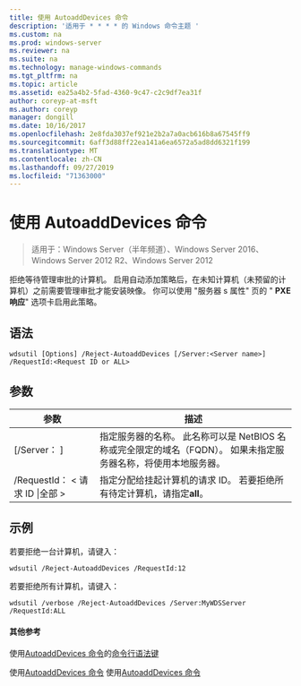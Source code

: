 ```yaml
---
title: 使用 AutoaddDevices 命令
description: '适用于 * * * * 的 Windows 命令主题 '
ms.custom: na
ms.prod: windows-server
ms.reviewer: na
ms.suite: na
ms.technology: manage-windows-commands
ms.tgt_pltfrm: na
ms.topic: article
ms.assetid: ea25a4b2-5fad-4360-9c47-c2c9df7ea31f
author: coreyp-at-msft
ms.author: coreyp
manager: dongill
ms.date: 10/16/2017
ms.openlocfilehash: 2e8fda3037ef921e2b2a7a0acb616b8a67545ff9
ms.sourcegitcommit: 6aff3d88ff22ea141a6ea6572a5ad8dd6321f199
ms.translationtype: MT
ms.contentlocale: zh-CN
ms.lasthandoff: 09/27/2019
ms.locfileid: "71363000"
---
```

# <a name="using-the-reject-autoadddevices-command"></a>使用 AutoaddDevices 命令

>适用于：Windows Server（半年频道）、Windows Server 2016、Windows Server 2012 R2、Windows Server 2012

拒绝等待管理审批的计算机。 启用自动添加策略后，在未知计算机（未预留的计算机）之前需要管理审批才能安装映像。 你可以使用 "服务器 s 属性" 页的 " **PXE 响应**" 选项卡启用此策略。
## <a name="syntax"></a>语法
```
wdsutil [Options] /Reject-AutoaddDevices [/Server:<Server name>] /RequestId:<Request ID or ALL>
```
## <a name="parameters"></a>参数
|参数|描述|
|-------|--------|
|[/Server： <Server name>]|指定服务器的名称。 此名称可以是 NetBIOS 名称或完全限定的域名（FQDN）。 如果未指定服务器名称，将使用本地服务器。|
|/RequestId： < 请求 ID &#124;全部 >|指定分配给挂起计算机的请求 ID。 若要拒绝所有待定计算机，请指定**all**。|
## <a name="BKMK_examples"></a>示例
若要拒绝一台计算机，请键入：
```
wdsutil /Reject-AutoaddDevices /RequestId:12
```
若要拒绝所有计算机，请键入：
```
wdsutil /verbose /Reject-AutoaddDevices /Server:MyWDSServer /RequestId:ALL
```
#### <a name="additional-references"></a>其他参考
使用[AutoaddDevices 命令](using-the-approve-autoadddevices-command.md)的[命令行语法键](command-line-syntax-key.md)

使用[AutoaddDevices 命令](using-the-get-autoadddevices-command.md)
使用[AutoaddDevices 命令](using-the-delete-autoadddevices-command.md)
